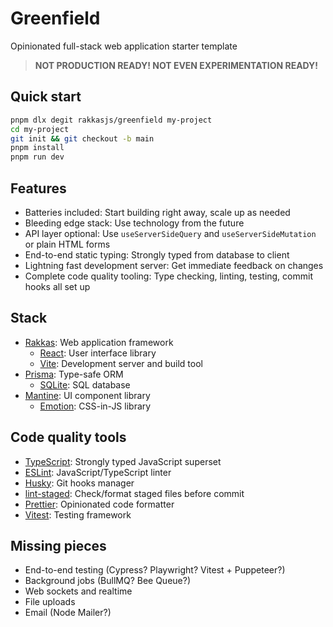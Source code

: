 # Greenfield

Opinionated full-stack web application starter template

> **NOT PRODUCTION READY! NOT EVEN EXPERIMENTATION READY!**

## Quick start

```sh
pnpm dlx degit rakkasjs/greenfield my-project
cd my-project
git init && git checkout -b main
pnpm install
pnpm run dev
```

## Features

- Batteries included: Start building right away, scale up as needed
- Bleeding edge stack: Use technology from the future
- API layer optional: Use `useServerSideQuery` and `useServerSideMutation` or plain HTML forms
- End-to-end static typing: Strongly typed from database to client
- Lightning fast development server: Get immediate feedback on changes
- Complete code quality tooling: Type checking, linting, testing, commit hooks all set up

## Stack

- [Rakkas](https://rakkasjs.org): Web application framework
  - [React](https://reactjs.org): User interface library
  - [Vite](https://vite.net): Development server and build tool
- [Prisma](https://prisma.io): Type-safe ORM
  - [SQLite](https://sqlite.org): SQL database
- [Mantine](https://mantine.dev): UI component library
  - [Emotion](https://emotion.sh): CSS-in-JS library

## Code quality tools

- [TypeScript](https://www.typescriptlang.org): Strongly typed JavaScript superset
- [ESLint](https://eslint.org): JavaScript/TypeScript linter
- [Husky](https://typicode.github.io/husky): Git hooks manager
- [lint-staged](https://github.com/okonet/lint-staged): Check/format staged files before commit
- [Prettier](https://prettier.io): Opinionated code formatter
- [Vitest](https://vitest.dev): Testing framework

## Missing pieces

- End-to-end testing (Cypress? Playwright? Vitest + Puppeteer?)
- Background jobs (BullMQ? Bee Queue?)
- Web sockets and realtime
- File uploads
- Email (Node Mailer?)
